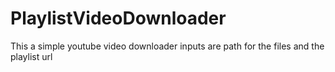 # PlaylistVideoDownloader
This a simple youtube video downloader
inputs are path for the files and the playlist url
